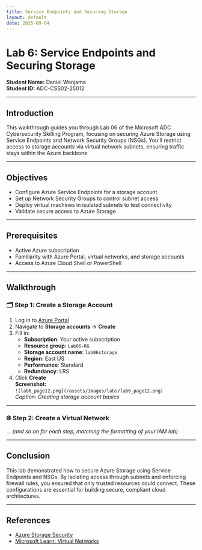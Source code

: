```yaml
---
title: Service Endpoints and Securing Storage  
layout: default  
date: 2025-09-04  
---
```


# Lab 6: Service Endpoints and Securing Storage

**Student Name:** Daniel Wanjama  
**Student ID:** ADC-CSS02-25012  

---

## Introduction

This walkthrough guides you through Lab 06 of the Microsoft ADC Cybersecurity Skilling Program, focusing on securing Azure Storage using Service Endpoints and Network Security Groups (NSGs). You'll restrict access to storage accounts via virtual network subnets, ensuring traffic stays within the Azure backbone.

---

## Objectives

- Configure Azure Service Endpoints for a storage account  
- Set up Network Security Groups to control subnet access  
- Deploy virtual machines in isolated subnets to test connectivity  
- Validate secure access to Azure Storage  

---

## Prerequisites

- Active Azure subscription  
- Familiarity with Azure Portal, virtual networks, and storage accounts  
- Access to Azure Cloud Shell or PowerShell  

---

## Walkthrough

### 🗂️ Step 1: Create a Storage Account

1. Log in to [Azure Portal](https://portal.azure.com)  
2. Navigate to **Storage accounts** → **Create**  
3. Fill in:
   - **Subscription**: Your active subscription  
   - **Resource group**: `Lab06-RG`  
   - **Storage account name**: `lab06storage`  
   - **Region**: East US  
   - **Performance**: Standard  
   - **Redundancy**: LRS  
4. Click **Create**  
**Screenshot:**  
`![lab6_page12.png](/assets/images/labs/lab6_page12.png)`  
*Caption: Creating storage account basics*

---

### 🌐 Step 2: Create a Virtual Network

... *(and so on for each step, matching the formatting of your IAM lab)*

---

## Conclusion

This lab demonstrated how to secure Azure Storage using Service Endpoints and NSGs. By isolating access through subnets and enforcing firewall rules, you ensured that only trusted resources could connect. These configurations are essential for building secure, compliant cloud architectures.

---

## References

- [Azure Storage Security](https://learn.microsoft.com/en-us/azure/storage/common/storage-network-security)  
- [Microsoft Learn: Virtual Networks](https://learn.microsoft.com/en-us/azure/virtual-network/)  
